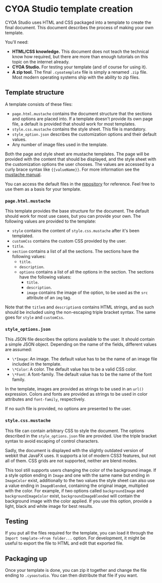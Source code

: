 # CYOA Studio template creation

CYOA Studio uses HTML and CSS packaged into a template to create the final document. This document describes the process of making your own template.

You'll need:

- **HTML/CSS knowledge.** This document does not teach the technical know how required, but there are more than enough tutorials on this topic on the internet already.
- **CYOA Studio.** For testing your template (and of course for using it).
- **A zip tool.** The final `.cyoatemplate` file is simply a renamed `.zip` file. Most modern operating systems ship with the ability to zip files.

## Template structure

A template consists of these files:

- `page.html.mustache` contains the document structure that the sections and options are placed into. If a template doesn't provide its own page file, a default is provided that should work for most templates.
- `style.css.mustache` contains the style sheet. This file is mandatory.
- `style_option.json` describes the customization options and their default values.
- Any number of image files used in the template.

Both the page and style sheet are mustache templates. The page will be provided with the content that should be displayed, and the style sheet with the customization options the user chooses. The values are accessed by a curly brace syntax like `{{valueName}}`. For more information see the [mustache manual](https://mustache.github.io/mustache.5.html).

You can access the default files in the [repository](https://github.com/Quantencomputer/cyoastudio/tree/master/src/main/resources/cyoastudio/templating/defaultTemplate) for reference. Feel free to use them as a basis for your template.

### `page.html.mustache`

This template provides the base structure for the document. The default should work for most use cases, but you can provide your own.
The following values are provided to the template:

- `style` contains the content of `style.css.mustache` after it's been templated.
- `customCss` contains the custom CSS provided by the user.
- `title`.
- `section` contains a list of all the sections. The sections have the following values:
	- `title`.
	- `description`.
	- `options` contains a list of all the options in the section. The sections have the following values:
		- `title`.
		- `description`.
		- `image` contains the image of the option, to be used as the `src` attribute of an `img` tag.

Note that the `title`s and `description`s contains HTML strings, and as such should be included using the non-escaping triple bracket syntax. The same goes for `style` and `customCss`.

### `style_options.json`

This JSON file describes the options available to the user. It should contain a simple JSON object. Depending on the name of the fields, different values are assumed:

- `\*Image`: An image. The default value has to be the name of an image file included in the template.
- `\*Color`: A color. The default value has to be a valid CSS color.
- `\*Font`: A font-family. The default value has to be the name of the font family.

In the template, images are provided as strings to be used in an `url()` expression. Colors and fonts are provided as strings to be used in color attributes and `font-family`, respectively.

If no such file is provided, no options are presented to the user.

### `style.css.mustache`

This file can contain arbitrary CSS to style the document. The options described in the `style_options.json` file are provided. Use the triple bracket syntax to avoid escaping of control characters.

Sadly, the document is displayed with the slightly outdated version of webkit that JavaFX uses. It supports a lot of modern CSS3 features, but not all of them. CSS grids are not supported, neither are blend modes.

This tool still supports users changing the color of the background image. If a style option ending in `Image` and one with the same name but ending in `ImageColor` exist, additionally to the two values the style sheet can also use a value ending in `ImageBlended`, containing the original image, multiplied with the color. For example, if two options called `backgroundImage` and `backgroundImageColor` exist, `backgroundImageBlended` will contain the background image with the color applied. If you use this option, provide a light, black and white image for best results.

## Testing

If you put all the files required for the template, you can load it through the `Import template->From folder...` option.
For development, it might be useful to export the file to HTML and edit that exported file.

## Packaging up

Once your template is done, you can zip it together and change the file ending to `.cyoastudio`.
You can then distribute that file if you want.